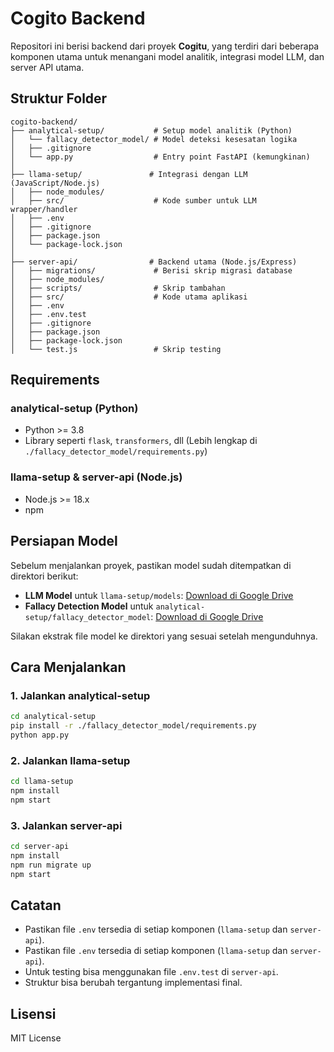 


# Cogito Backend

Repositori ini berisi backend dari proyek **Cogitu**, yang terdiri dari beberapa komponen utama untuk menangani model analitik, integrasi model LLM, dan server API utama.

## Struktur Folder

```
cogito-backend/
├── analytical-setup/           # Setup model analitik (Python)
│   └── fallacy_detector_model/ # Model deteksi kesesatan logika
│   ├── .gitignore
│   └── app.py                  # Entry point FastAPI (kemungkinan)
│
├── llama-setup/               # Integrasi dengan LLM (JavaScript/Node.js)
│   ├── node_modules/
│   ├── src/                    # Kode sumber untuk LLM wrapper/handler
│   ├── .env
│   ├── .gitignore
│   ├── package.json
│   └── package-lock.json
│
├── server-api/                # Backend utama (Node.js/Express)
│   ├── migrations/             # Berisi skrip migrasi database
│   ├── node_modules/
│   ├── scripts/                # Skrip tambahan
│   ├── src/                    # Kode utama aplikasi
│   ├── .env
│   ├── .env.test
│   ├── .gitignore
│   ├── package.json
│   ├── package-lock.json
│   └── test.js                 # Skrip testing
```

## Requirements

### analytical-setup (Python)

* Python >= 3.8
* Library seperti `flask`, `transformers`, dll (Lebih lengkap di `./fallacy_detector_model/requirements.py`)

### llama-setup & server-api (Node.js)

* Node.js >= 18.x
* npm


## Persiapan Model

Sebelum menjalankan proyek, pastikan model sudah ditempatkan di direktori berikut:

* **LLM Model** untuk `llama-setup/models`: [Download di Google Drive]([https://drive.google.com/your-llama-model-link](https://drive.google.com/file/d/1s0heZxDeNMjEMmox8Kr996BDyLFTFFxb/view?usp=drive_link))
* **Fallacy Detection Model** untuk `analytical-setup/fallacy_detector_model`: [Download di Google Drive]([https://drive.google.com/your-fallacy-model-link](https://drive.google.com/file/d/1GuTuHzaYnP82evxqF-kUOLq9xfLIDHj1/view?usp=sharing))

Silakan ekstrak file model ke direktori yang sesuai setelah mengunduhnya.

## Cara Menjalankan

### 1. Jalankan analytical-setup

```bash
cd analytical-setup
pip install -r ./fallacy_detector_model/requirements.py
python app.py
```

### 2. Jalankan llama-setup

```bash
cd llama-setup
npm install
npm start
```

### 3. Jalankan server-api

```bash
cd server-api
npm install
npm run migrate up
npm start
```


## Catatan

* Pastikan file `.env` tersedia di setiap komponen (`llama-setup` dan `server-api`).
* Pastikan file `.env` tersedia di setiap komponen (`llama-setup` dan `server-api`).
* Untuk testing bisa menggunakan file `.env.test` di `server-api`.
* Struktur bisa berubah tergantung implementasi final.

## Lisensi

MIT License
